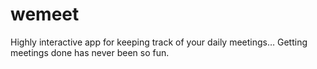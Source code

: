 # wemeet
Highly interactive app for keeping track of your daily meetings… Getting meetings done has never been so fun.
